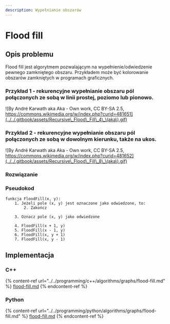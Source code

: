 ```yaml
---
description: Wypełnianie obszarów
---
```


# Flood fill

## Opis problemu

Flood fill jest algorytmem pozwalającym na wypełnienie/odwiedzenie pewnego zamkniętego obszaru. Przykładem może być kolorowanie obszarów zamkniętych w programach graficznych.

### Przykład 1 - rekurencyjne wypełnianie obszaru pól połączonych ze sobą w linii prostej, poziomo lub pionowo.

![By André Karwath aka Aka - Own work, CC BY-SA 2.5, https://commons.wikimedia.org/w/index.php?curid=481651](../../.gitbook/assets/Recursive\_Flood\_Fill\_4\_\(aka\).gif)

### Przykład 2 - rekurencyjne wypełnianie obszaru pól połączonych ze sobą w dowolnym kierunku, także na ukos.

![By André Karwath aka Aka - Own work, CC BY-SA 2.5, https://commons.wikimedia.org/w/index.php?curid=481652](../../.gitbook/assets/Recursive\_Flood\_Fill\_8\_\(aka\).gif)

### Rozwiązanie

### Pseudokod

```
funkcja FloodFill(x, y):
    1. Jeżeli pole (x, y) jest oznaczone jako odwiedzone, to:
        2. Zakończ
        
    3. Oznacz pole (x, y) jako odwiedzone
    
    4. FloodFill(x + 1, y)
    5. FloodFill(x - 1, y)
    6. FloodFill(x, y + 1)
    7. FloodFill(x, y - 1)
```

## Implementacja

### C++

{% content-ref url="../../programming/c++/algorithms/graphs/flood-fill.md" %}
[flood-fill.md](../../programming/c++/algorithms/graphs/flood-fill.md)
{% endcontent-ref %}

### Python

{% content-ref url="../../programming/python/algorithms/graphs/flood-fill.md" %}
[flood-fill.md](../../programming/python/algorithms/graphs/flood-fill.md)
{% endcontent-ref %}
